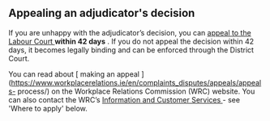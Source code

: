 ##  Appealing an adjudicator's decision

If you are unhappy with the adjudicator’s decision, you can [ appeal to the
Labour Court ](/en/employment/enforcement-and-redress/employment-appeals/)
**within 42 days** . If you do not appeal the decision within 42 days, it
becomes legally binding and can be enforced through the District Court.

You can read about [ making an appeal
](https://www.workplacerelations.ie/en/complaints_disputes/appeals/appeals-
process/) on the Workplace Relations Commission (WRC) website. You can also
contact the WRC’s [ Information and Customer Services
](https://www.workplacerelations.ie/en/Workplace_Relations_Services/Info_Cust_Serv/)
\- see 'Where to apply' below.
